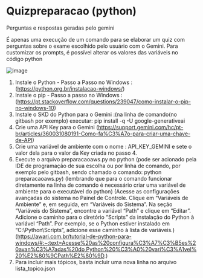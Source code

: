 # Quizpreparacao (python)

Perguntas e respostas geradas pelo gemini

É apenas uma execução de um comando para se elaborar um quiz com perguntas sobre o exame escolhido pelo usuário com o Gemini.
Para customizar os prompts, é possível alterar os valores das variáveis no código python

![image](https://github.com/fabiojhc/quizpreparacao/assets/4910712/1abb9a89-e190-4b87-ad9b-081f82956988)

1. Instale o Python - Passo a Passo no Windows :(https://python.org.br/instalacao-windows/)
2. Instale o pip - Passo a passo no Windows : (https://pt.stackoverflow.com/questions/239047/como-instalar-o-pip-no-windows-10)
3. Instale o SKD do Python para o Gemini :(na linha de comando(no gitbash por exemplo) executar: pip install -q -U google-generativeai
4. Crie uma API Key para o Gemini (https://support.gemini.com/hc/pt-br/articles/360031080191-Como-fa%C3%A7o-para-criar-uma-chave-de-API)
5. Crie uma variável de ambiente com o nome : API_KEY_GEMINI e sete o valor dela para o valor da Key criada no passo 4.
6. Execute o arquivo preparacaoaws.py no python (pode ser acionado pela IDE de programação de sua escolha ou por linha de comando, por exemplo pelo gitbash, sendo chamado o comando: python preparacaoaws.py) (lembrando que para o comando funcionar diretamente na linha de comando é necessário criar uma variável de ambiente para o executável do python)
   (Acesse as configurações avançadas do sistema no Painel de Controle.
   Clique em “Variáveis de Ambiente” e, em seguida, em “Variáveis do Sistema”.
   Na seção “Variáveis do Sistema”, encontre a variável “Path” e clique em “Editar”.
   Adicione o caminho para o diretório “Scripts” da instalação do Python à variável “Path”. Por exemplo, se o Python estiver instalado em “C:\Python\Scripts”, adicione esse caminho à lista de variáveis.) (https://awari.com.br/tutorial-de-python-para-windows/#:~:text=Acesse%20as%20configura%C3%A7%C3%B5es%20avan%C3%A7adas%20do,Python%20%C3%A0%20vari%C3%A1vel%20%E2%80%9CPath%E2%80%9D.)
7. Para incluir mais tópicos, basta incluir uma nova linha no arquivo lista_topico.json
